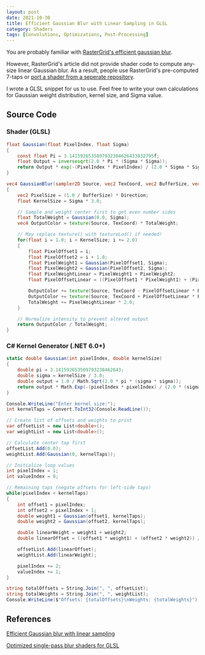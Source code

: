 ```yaml
---
layout: post
date: 2021-10-30
title: Efficient Gaussian Blur with Linear Sampling in GLSL
category: Shaders
tags: [Convolutions, Optimizations, Post-Processing]
---
```


You are probably familiar with [RasterGrid's efficient gaussian blur][0].

However, RasterGrid's article did not provide shader code to compute any-size linear Gaussian blur. As a result, people use RasterGrid's pre-computed 7-taps or [port a shader from a seperate repository][1].

I wrote a GLSL snippet for us to use. Feel free to write your own calculations for Gaussian weight distribution, kernel size, and Sigma value.

## Source Code

### Shader (GLSL)

```glsl
float Gaussian(float PixelIndex, float Sigma)
{
    const float Pi = 3.1415926535897932384626433832795f;
    float Output = inversesqrt(2.0 * Pi * (Sigma * Sigma));
    return Output * exp(-(PixelIndex * PixelIndex) / (2.0 * Sigma * Sigma));
}

vec4 GaussianBlur(sampler2D Source, vec2 TexCoord, vec2 BufferSize, vec2 Direction, float Sigma)
{
    vec2 PixelSize = (1.0 / BufferSize) * Direction;
    float KernelSize = Sigma * 3.0;

    // Sample and weight center first to get even number sides
    float TotalWeight = Gaussian(0.0, Sigma);
    vec4 OutputColor = texture(Source, TexCoord) * TotalWeight;

    // May replace texture() with textureLod() if needed!
    for(float i = 1.0; i < KernelSize; i += 2.0)
    {
        float PixelOffset1 = i;
        float PixelOffset2 = i + 1.0;
        float PixelWeight1 = Gaussian(PixelOffset1, Sigma);
        float PixelWeight2 = Gaussian(PixelOffset2, Sigma);
        float PixelWeightLinear = PixelWeight1 + PixelWeight2;
        float PixelOffsetLinear = ((PixelOffset1 * PixelWeight1) + (PixelOffset2 * PixelWeight2)) / PixelWeightLinear;

        OutputColor += texture(Source, TexCoord - PixelOffsetLinear * PixelSize) * PixelWeightLinear;
        OutputColor += texture(Source, TexCoord + PixelOffsetLinear * PixelSize) * PixelWeightLinear;
        TotalWeight += PixelWeightLinear * 2.0;
    }

    // Normalize intensity to prevent altered output
    return OutputColor / TotalWeight;
}
```

### C# Kernel Generator (.NET 6.0+)

```csharp
static double Gaussian(int pixelIndex, double kernelSize)
{
    double pi = 3.141592653589793238462643;
    double sigma = kernelSize / 3.0;
    double output = 1.0 / Math.Sqrt(2.0 * pi * (sigma * sigma));
    return output * Math.Exp(-(pixelIndex * pixelIndex) / (2.0 * (sigma * sigma)));
}

Console.WriteLine("Enter kernel size:");
int kernelTaps = Convert.ToInt32(Console.ReadLine());

// Create list of offsets and weights to print
var offsetList = new List<double>();
var weightList = new List<double>();

// Calculate center tap first
offsetList.Add(0.0);
weightList.Add(Gaussian(0, kernelTaps));

// Initialize loop values
int pixelIndex = 1;
int valueIndex = 0;

// Remaining taps (negate offsets for left-side taps)
while(pixelIndex < kernelTaps)
{
    int offset1 = pixelIndex;
    int offset2 = pixelIndex + 1;
    double weight1 = Gaussian(offset1, kernelTaps);
    double weight2 = Gaussian(offset2, kernelTaps);

    double linearWeight = weight1 + weight2;
    double linearOffset = ((offset1 * weight1) + (offset2 * weight2)) / linearWeight;

    offsetList.Add(linearOffset);
    weightList.Add(linearWeight);

    pixelIndex += 2;
    valueIndex += 1;
}

string totalOffsets = String.Join(", ", offsetList);
string totalWeights = String.Join(", ", weightList);
Console.WriteLine($"Offsets: {totalOffsets}\nWeights: {totalWeights}");
```

## References

[Efficient Gaussian blur with linear sampling][0]

[Optimized single-pass blur shaders for GLSL][1]

[0]: https://www.rastergrid.com/blog/2010/09/efficient-Gaussian-blur-with-linear-sampling/

[1]: https://github.com/Jam3/glsl-fast-gaussian-blur
